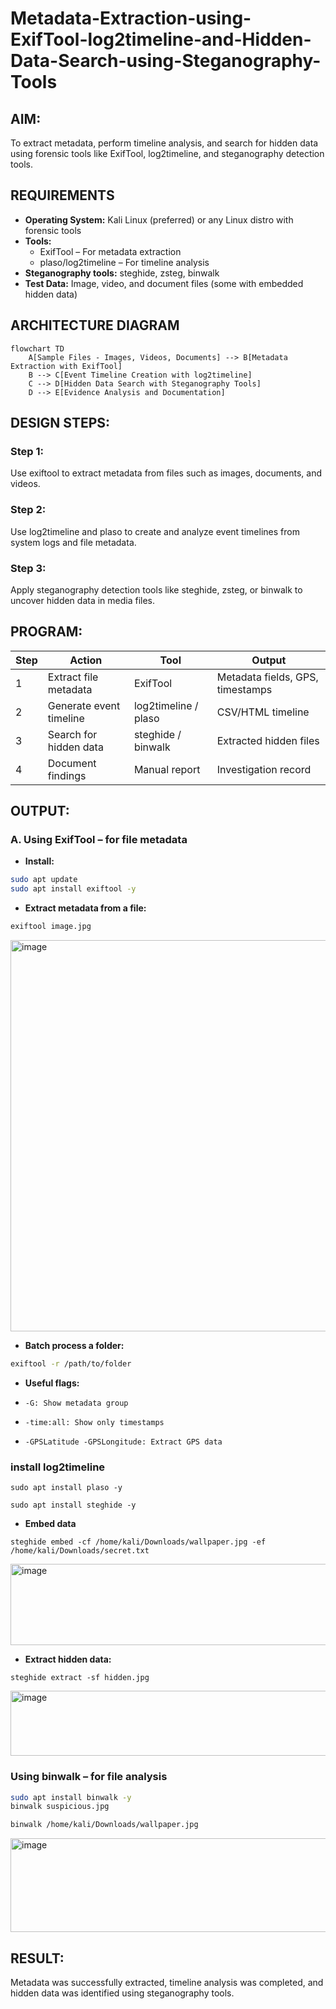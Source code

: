 # Metadata-Extraction-using-ExifTool-log2timeline-and-Hidden-Data-Search-using-Steganography-Tools
## AIM:
To extract metadata, perform timeline analysis, and search for hidden data using forensic tools like ExifTool, log2timeline, and steganography detection tools.
## REQUIREMENTS
- **Operating System:** Kali Linux (preferred) or any Linux distro with forensic tools
- **Tools:**
     -  ExifTool – For metadata extraction
     -  plaso/log2timeline – For timeline analysis
- **Steganography tools:** steghide, zsteg, binwalk
- **Test Data:** Image, video, and document files (some with embedded hidden data)
## ARCHITECTURE DIAGRAM
```mermaid
flowchart TD
    A[Sample Files - Images, Videos, Documents] --> B[Metadata Extraction with ExifTool]
    B --> C[Event Timeline Creation with log2timeline]
    C --> D[Hidden Data Search with Steganography Tools]
    D --> E[Evidence Analysis and Documentation]
```
## DESIGN STEPS:
### Step 1:
Use exiftool to extract metadata from files such as images, documents, and videos.

### Step 2:
Use log2timeline and plaso to create and analyze event timelines from system logs and file metadata.

### Step 3:
Apply steganography detection tools like steghide, zsteg, or binwalk to uncover hidden data in media files.

## PROGRAM:
| Step | Action                  | Tool                 | Output                           |
| ---- | ----------------------- | -------------------- | -------------------------------- |
| 1    | Extract file metadata   | ExifTool             | Metadata fields, GPS, timestamps |
| 2    | Generate event timeline | log2timeline / plaso | CSV/HTML timeline                |
| 3    | Search for hidden data  | steghide / binwalk   | Extracted hidden files           |
| 4    | Document findings       | Manual report        | Investigation record             |


## OUTPUT:
### A. Using ExifTool – for file metadata
- **Install:**
```bash
sudo apt update
sudo apt install exiftool -y
```
- **Extract metadata from a file:**
```bash
exiftool image.jpg
```
<img width="800" height="626" alt="image" src="https://github.com/user-attachments/assets/013c8b5f-be29-4de5-9491-7de2f4ccacaf" />

- **Batch process a folder:**
```bash
exiftool -r /path/to/folder
```

- **Useful flags:**
  
- ```-G: Show metadata group```

- ```-time:all: Show only timestamps```

- ```-GPSLatitude -GPSLongitude: Extract GPS data```



### install log2timeline
```
sudo apt install plaso -y
```

```
sudo apt install steghide -y
```
- **Embed data**
```
steghide embed -cf /home/kali/Downloads/wallpaper.jpg -ef /home/kali/Downloads/secret.txt
```
<img width="926" height="130" alt="image" src="https://github.com/user-attachments/assets/1a93b4ef-3431-4377-b346-3ff2c0e1897d" />


- **Extract hidden data:**
```
steghide extract -sf hidden.jpg

```
<img width="633" height="104" alt="image" src="https://github.com/user-attachments/assets/1f00fd0d-529f-445c-88ad-1c4861570090" />


### Using binwalk – for file analysis
```bash
sudo apt install binwalk -y
binwalk suspicious.jpg
```
```bash
binwalk /home/kali/Downloads/wallpaper.jpg
```
<img width="810" height="150" alt="image" src="https://github.com/user-attachments/assets/7cf31beb-0171-4d1d-96f7-aabbc2cb0e72" />



## RESULT:
Metadata was successfully extracted, timeline analysis was completed, and hidden data was identified using steganography tools.
